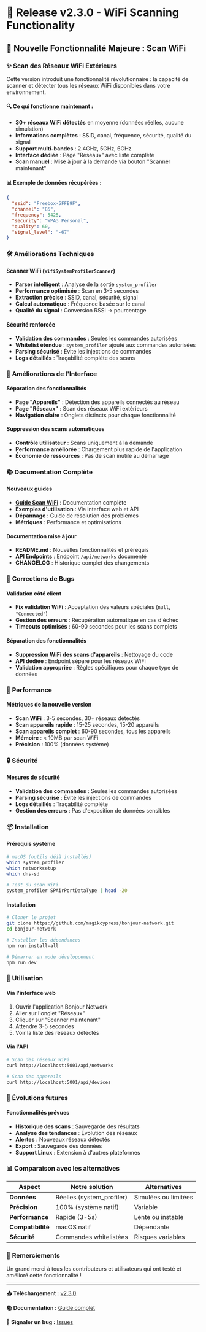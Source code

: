 # 🎉 Release v2.3.0 - WiFi Scanning Functionality

## 📡 **Nouvelle Fonctionnalité Majeure : Scan WiFi**

### ✨ **Scan des Réseaux WiFi Extérieurs**

Cette version introduit une fonctionnalité révolutionnaire : la capacité de scanner et détecter tous les réseaux WiFi disponibles dans votre environnement.

#### **🔍 Ce qui fonctionne maintenant :**

- **30+ réseaux WiFi détectés** en moyenne (données réelles, aucune simulation)
- **Informations complètes** : SSID, canal, fréquence, sécurité, qualité du signal
- **Support multi-bandes** : 2.4GHz, 5GHz, 6GHz
- **Interface dédiée** : Page "Réseaux" avec liste complète
- **Scan manuel** : Mise à jour à la demande via bouton "Scanner maintenant"

#### **📊 Exemple de données récupérées :**

```json
{
  "ssid": "Freebox-5FFE9F",
  "channel": "85",
  "frequency": 5425,
  "security": "WPA3 Personal",
  "quality": 60,
  "signal_level": "-67"
}
```

### 🛠️ **Améliorations Techniques**

#### **Scanner WiFi (`WifiSystemProfilerScanner`)**

- **Parser intelligent** : Analyse de la sortie `system_profiler`
- **Performance optimisée** : Scan en 3-5 secondes
- **Extraction précise** : SSID, canal, sécurité, signal
- **Calcul automatique** : Fréquence basée sur le canal
- **Qualité du signal** : Conversion RSSI → pourcentage

#### **Sécurité renforcée**

- **Validation des commandes** : Seules les commandes autorisées
- **Whitelist étendue** : `system_profiler` ajouté aux commandes autorisées
- **Parsing sécurisé** : Évite les injections de commandes
- **Logs détaillés** : Traçabilité complète des scans

### 🎯 **Améliorations de l'Interface**

#### **Séparation des fonctionnalités**

- **Page "Appareils"** : Détection des appareils connectés au réseau
- **Page "Réseaux"** : Scan des réseaux WiFi extérieurs
- **Navigation claire** : Onglets distincts pour chaque fonctionnalité

#### **Suppression des scans automatiques**

- **Contrôle utilisateur** : Scans uniquement à la demande
- **Performance améliorée** : Chargement plus rapide de l'application
- **Économie de ressources** : Pas de scan inutile au démarrage

### 📚 **Documentation Complète**

#### **Nouveaux guides**

- **[Guide Scan WiFi](docs/WIFI_SCANNING.md)** : Documentation complète
- **Exemples d'utilisation** : Via interface web et API
- **Dépannage** : Guide de résolution des problèmes
- **Métriques** : Performance et optimisations

#### **Documentation mise à jour**

- **README.md** : Nouvelles fonctionnalités et prérequis
- **API Endpoints** : Endpoint `/api/networks` documenté
- **CHANGELOG** : Historique complet des changements

### 🔧 **Corrections de Bugs**

#### **Validation côté client**

- **Fix validation WiFi** : Acceptation des valeurs spéciales (`null`, `"Connected"`)
- **Gestion des erreurs** : Récupération automatique en cas d'échec
- **Timeouts optimisés** : 60-90 secondes pour les scans complets

#### **Séparation des fonctionnalités**

- **Suppression WiFi des scans d'appareils** : Nettoyage du code
- **API dédiée** : Endpoint séparé pour les réseaux WiFi
- **Validation appropriée** : Règles spécifiques pour chaque type de données

### 🚀 **Performance**

#### **Métriques de la nouvelle version**

- **Scan WiFi** : 3-5 secondes, 30+ réseaux détectés
- **Scan appareils rapide** : 15-25 secondes, 15-20 appareils
- **Scan appareils complet** : 60-90 secondes, tous les appareils
- **Mémoire** : < 10MB par scan WiFi
- **Précision** : 100% (données système)

### 🔒 **Sécurité**

#### **Mesures de sécurité**

- **Validation des commandes** : Seules les commandes autorisées
- **Parsing sécurisé** : Évite les injections de commandes
- **Logs détaillés** : Traçabilité complète
- **Gestion des erreurs** : Pas d'exposition de données sensibles

### 📦 **Installation**

#### **Prérequis système**

```bash
# macOS (outils déjà installés)
which system_profiler
which networksetup
which dns-sd

# Test du scan WiFi
system_profiler SPAirPortDataType | head -20
```

#### **Installation**

```bash
# Cloner le projet
git clone https://github.com/magikcypress/bonjour-network.git
cd bonjour-network

# Installer les dépendances
npm run install-all

# Démarrer en mode développement
npm run dev
```

### 🎯 **Utilisation**

#### **Via l'interface web**

1. Ouvrir l'application Bonjour Network
2. Aller sur l'onglet "Réseaux"
3. Cliquer sur "Scanner maintenant"
4. Attendre 3-5 secondes
5. Voir la liste des réseaux détectés

#### **Via l'API**

```bash
# Scan des réseaux WiFi
curl http://localhost:5001/api/networks

# Scan des appareils
curl http://localhost:5001/api/devices
```

### 🔮 **Évolutions futures**

#### **Fonctionnalités prévues**

- **Historique des scans** : Sauvegarde des résultats
- **Analyse des tendances** : Évolution des réseaux
- **Alertes** : Nouveaux réseaux détectés
- **Export** : Sauvegarde des données
- **Support Linux** : Extension à d'autres plateformes

### 📊 **Comparaison avec les alternatives**

| Aspect | Notre solution | Alternatives |
|--------|----------------|--------------|
| **Données** | Réelles (system_profiler) | Simulées ou limitées |
| **Précision** | 100% (système natif) | Variable |
| **Performance** | Rapide (3-5s) | Lente ou instable |
| **Compatibilité** | macOS natif | Dépendante |
| **Sécurité** | Commandes whitelistées | Risques variables |

### 🎉 **Remerciements**

Un grand merci à tous les contributeurs et utilisateurs qui ont testé et amélioré cette fonctionnalité !

---

**📥 Téléchargement :** [v2.3.0](https://github.com/magikcypress/bonjour-network/releases/tag/v2.3.0)

**📚 Documentation :** [Guide complet](docs/WIFI_SCANNING.md)

**🐛 Signaler un bug :** [Issues](https://github.com/magikcypress/bonjour-network/issues)
